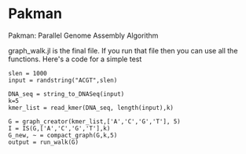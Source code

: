 # Pakman
Pakman: Parallel Genome Assembly Algorithm

graph_walk.jl is the final file. If you run that file then you can use all the functions. Here's a code for a simple test

```
slen = 1000
input = randstring("ACGT",slen)

DNA_seq = string_to_DNASeq(input)
k=5
kmer_list = read_kmer(DNA_seq, length(input),k)

G = graph_creator(kmer_list,['A','C','G','T'], 5)
I = IS(G,['A','C','G','T'],k)
G_new, ~ = compact_graph(G,k,5)
output = run_walk(G)
```
